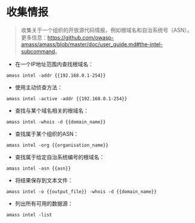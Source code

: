 # 收集情报

> 收集关于一个组织的开放源代码情报，例如根域名和自治系统号（ASN）。
> 更多信息：<https://github.com/owasp-amass/amass/blob/master/doc/user_guide.md#the-intel-subcommand>。

- 在一个IP地址范围内查找根域名：

`amass intel -addr {{192.168.0.1-254}}`

- 使用主动侦查方法：

`amass intel -active -addr {{192.168.0.1-254}}`

- 查找与某个域名相关的根域名：

`amass intel -whois -d {{domain_name}}`

- 查找属于某个组织的ASN：

`amass intel -org {{organisation_name}}`

- 查找属于给定自治系统编号的根域名：

`amass intel -asn {{asn}}`

- 将结果保存到文本文件：

`amass intel -o {{output_file}} -whois -d {{domain_name}}`

- 列出所有可用的数据源：

`amass intel -list`